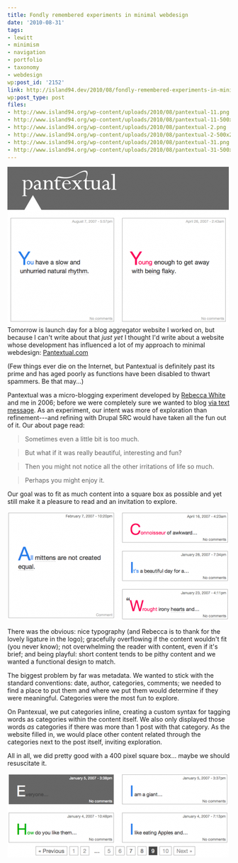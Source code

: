 ```yaml
---
title: Fondly remembered experiments in minimal webdesign
date: '2010-08-31'
tags:
- lewitt
- minimism
- navigation
- portfolio
- taxonomy
- webdesign
wp:post_id: '2152'
link: http://island94.dev/2010/08/fondly-remembered-experiments-in-minimal-webdesign/
wp:post_type: post
files:
- http://www.island94.org/wp-content/uploads/2010/08/pantextual-11.png
- http://www.island94.org/wp-content/uploads/2010/08/pantextual-11-500x356.png
- http://www.island94.org/wp-content/uploads/2010/08/pantextual-2.png
- http://www.island94.org/wp-content/uploads/2010/08/pantextual-2-500x245.png
- http://www.island94.org/wp-content/uploads/2010/08/pantextual-31.png
- http://www.island94.org/wp-content/uploads/2010/08/pantextual-31-500x190.png
---
```


[ ![](2010-08-31-Fondly-remembered-experiments-in-minimal-webdesign/pantextual-11-500x356.png "pantextual-1") ](2010-08-31-Fondly-remembered-experiments-in-minimal-webdesign/pantextual-11.png)Tomorrow is launch day for a blog aggregator website I worked on, but because I can't write about that _just yet_ I thought I'd write about a website whose development has influenced a lot of my approach to minimal webdesign: [Pantextual.com](http://pantextual.com)

(Few things ever die on the Internet, but Pantextual is definitely past its prime and has aged poorly as functions have been disabled to thwart spammers. Be that may...)

Pantextual was a micro-blogging experiment developed by [Rebecca White](http://circuitous.org) and me in 2006; before we were completely sure we wanted to blog [via text message](http://twitter.com/pantextual). As an experiment, our intent was more of exploration than refinement---and refining with Drupal 5RC would have taken all the fun out of it. Our about page read:

> Sometimes even a little bit is too much.

> But what if it was really beautiful, interesting and fun?

> Then you might not notice all the other irritations of life so much.

> Perhaps you might enjoy it.

Our goal was to fit as much content into a square box as possible and yet still make it a pleasure to read and an invitation to explore.

[ ![](2010-08-31-Fondly-remembered-experiments-in-minimal-webdesign/pantextual-2-500x245.png "pantextual-2") ](2010-08-31-Fondly-remembered-experiments-in-minimal-webdesign/pantextual-2.png)

There was the obvious: nice typography (and Rebecca is to thank for the lovely ligature in the logo); gracefully overflowing if the content wouldn't fit (you never know); not overwhelming the reader with content, even if it's brief; and being playful: short content tends to be pithy content and we wanted a functional design to match.

The biggest problem by far was metadata. We wanted to stick with the standard conventions: date, author, categories, comments; we needed to find a place to put them and where we put them would determine if they were meaningful. Categories were the most fun to explore.

On Pantexual, we put categories inline, creating a custom syntax for tagging words as categories within the content itself. We also only displayed those words _as_ categories if there was more than 1 post with that category. As the website filled in, we would place other content related through the categories next to the post itself, inviting exploration.

All in all, we did pretty good with a 400 pixel square box... maybe we should resuscitate it.

[ ![](2010-08-31-Fondly-remembered-experiments-in-minimal-webdesign/pantextual-31-500x190.png "pantextual-3") ](2010-08-31-Fondly-remembered-experiments-in-minimal-webdesign/pantextual-31.png)